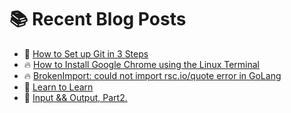 # :books: Recent Blog Posts

<!-- BLOGPOSTS:START -->
 - :book: [How to Set up Git in 3 Steps](https://ianonjuguna.hashnode.dev/how-to-set-up-git-in-3-steps)
 - 🔥 [How to Install Google Chrome using the Linux Terminal](https://ianonjuguna.hashnode.dev/how-to-install-google-chrome-using-the-linux-terminal)
 - 🔥 [BrokenImport: could not import rsc.io/quote error in GoLang](https://ianonjuguna.hashnode.dev/could-not-import-rscioquote)
 - 💫 [Learn to Learn](https://ianonjuguna.hashnode.dev/learn-to-learn)
 - 🌮 [Input &amp;&amp; Output, Part2.](https://ianonjuguna.hashnode.dev/input-output-part2)<!-- BLOGPOSTS:END -->
